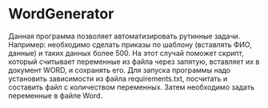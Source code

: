 # WordGenerator
Данная программа позволяет автоматизировать рутинные задачи. Например: необходимо сделать приказы по шаблону (вставлять ФИО, данные) и таких данных более 500. На этот случай поможет скрипт, который считывает переменные из файла через запятую, вставляет их в документ WORD, и сохранять его.
Для запуска программы надо установить зависимости из файла requirements.txt, посчитать и составить файл с количеством переменных. Затем необходимо задать переменные в файле Word.
